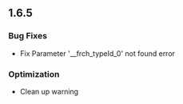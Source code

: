 ## 1.6.5

### Bug Fixes

 * Fix Parameter '__frch_typeId_0' not found error

### Optimization

 * Clean up warning